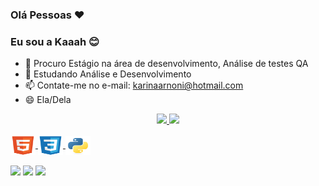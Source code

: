 ### Olá Pessoas ❤
### Eu sou a Kaaah 😊
- 🔭 Procuro Estágio na área de desenvolvimento, Análise de testes QA
- 🌱 Estudando Análise e Desenvolvimento
- 📫 Contate-me no e-mail: karinaarnoni@hotmail.com
- 😄 Ela/Dela
<div align="center">
  <a href="https://github.com/Kah123rina">
  <img height="150em" src="https://github-readme-stats.vercel.app/api?username=Kah123rina&show_icons=true&theme=dracula&include_all_commits=true&count_private=true"/>
  <img height="150em" src="https://github-readme-stats.vercel.app/api/top-langs/?username=Kah123rina&layout=compact&langs_count=7&theme=dracula"/>
</div>
<div style="display: inline_block"><br>
  <img align="center" alt="Kah123rina-HTML" height="30" width="40" src="https://raw.githubusercontent.com/devicons/devicon/master/icons/html5/html5-original.svg">
  <img align="center" alt="Kah123rina-CSS" height="30" width="40" src="https://raw.githubusercontent.com/devicons/devicon/master/icons/css3/css3-original.svg">
  <img align="center" alt="Kah123rina-Python" height="30" width="40" src="https://raw.githubusercontent.com/devicons/devicon/master/icons/python/python-original.svg">  
  </div>
  <br><div> 
  <a href="https://www.instagram.com/heey_kaah123/" target="_blank"><img src="https://img.shields.io/badge/-Instagram-%23E4405F?style=for-the-badge&logo=instagram&logoColor=white" target="_blank"></a>
  <a href = "mailto:karinaarnoni@hotmail.com"><img src="https://img.shields.io/badge/Microsoft_Outlook-0078D4?style=for-the-badge&logo=microsoft-outlook&logoColor=white" target="_blank"></a>
  <a href="https://www.linkedin.com/in/karina-arnoni-12035618b/" target="_blank"><img src="https://img.shields.io/badge/-LinkedIn-%230077B5?style=for-the-badge&logo=linkedin&logoColor=white" target="_blank"></a>

  
  
 </div>
